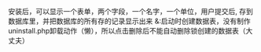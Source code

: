 安装后，可以显示一个表单，两个字段，一个名字，一个单位，用户提交后, 存到数据库里，并把数据库的所有存的记录显示出来
&:启动时创建数据表，没有制作uninstall.php卸载动作（懒），所以点击删除后不能自动删除锁创建的数据表（大丈夫）
